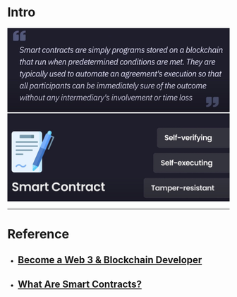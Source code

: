 # Intro
![img](img/01.jpg)
![img](img/02.jpg)

---

# Reference
- ## [Become a Web 3 & Blockchain Developer](https://www.youtube.com/watch?v=aVQJGr2J8io)
- ## [What Are Smart Contracts?](https://web3.hashnode.com/glossary/what-are-smart-contracts)
